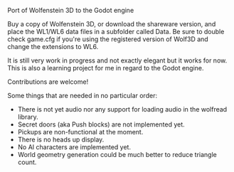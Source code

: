 Port of Wolfenstein 3D to the Godot engine

Buy a copy of Wolfenstein 3D, or download the shareware version, and place the WL1/WL6 data files in a subfolder called Data.
Be sure to double check game.cfg if you're using the registered version of Wolf3D and change the extensions to WL6.

It is still very work in progress and not exactly elegant but it works for now.
This is also a learning project for me in regard to the Godot engine.

Contributions are welcome!

Some things that are needed in no particular order:
* There is not yet audio nor any support for loading audio in the wolfread library.
* Secret doors (aka Push blocks) are not implemented yet.
* Pickups are non-functional at the moment.
* There is no heads up display.
* No AI characters are implemented yet.
* World geometry generation could be much better to reduce triangle count.
